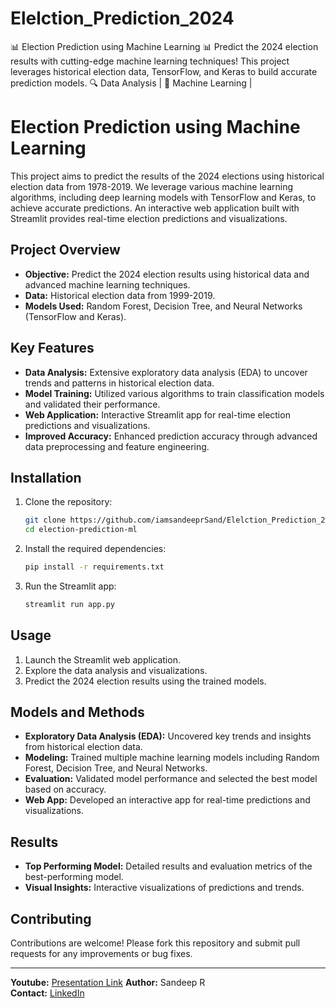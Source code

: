 # Elelction_Prediction_2024
📊 Election Prediction using Machine Learning 📊  Predict the 2024 election results with cutting-edge machine learning techniques! This project leverages historical election data, TensorFlow, and Keras to build accurate prediction models.  🔍 Data Analysis | 🧠 Machine Learning |



# Election Prediction using Machine Learning

This project aims to predict the results of the 2024 elections using historical election data from 1978-2019. We leverage various machine learning algorithms, including deep learning models with TensorFlow and Keras, to achieve accurate predictions. An interactive web application built with Streamlit provides real-time election predictions and visualizations.

## Project Overview

- **Objective:** Predict the 2024 election results using historical data and advanced machine learning techniques.
- **Data:** Historical election data from 1999-2019.
- **Models Used:** Random Forest, Decision Tree, and Neural Networks (TensorFlow and Keras).

## Key Features

- **Data Analysis:** Extensive exploratory data analysis (EDA) to uncover trends and patterns in historical election data.
- **Model Training:** Utilized various algorithms to train classification models and validated their performance.
- **Web Application:** Interactive Streamlit app for real-time election predictions and visualizations.
- **Improved Accuracy:** Enhanced prediction accuracy through advanced data preprocessing and feature engineering.

## Installation

1. Clone the repository:
    ```bash
    git clone https://github.com/iamsandeeprSand/Elelction_Prediction_2024
    cd election-prediction-ml
    ```

2. Install the required dependencies:
    ```bash
    pip install -r requirements.txt
    ```

3. Run the Streamlit app:
    ```bash
    streamlit run app.py
    ```

## Usage

1. Launch the Streamlit web application.
2. Explore the data analysis and visualizations.
3. Predict the 2024 election results using the trained models.

## Models and Methods

- **Exploratory Data Analysis (EDA):** Uncovered key trends and insights from historical election data.
- **Modeling:** Trained multiple machine learning models including Random Forest, Decision Tree, and Neural Networks.
- **Evaluation:** Validated model performance and selected the best model based on accuracy.
- **Web App:** Developed an interactive app for real-time predictions and visualizations.

## Results

- **Top Performing Model:** Detailed results and evaluation metrics of the best-performing model.
- **Visual Insights:** Interactive visualizations of predictions and trends.

## Contributing

Contributions are welcome! Please fork this repository and submit pull requests for any improvements or bug fixes.



---
**Youtube:** [Presentation Link](https://youtu.be/waRUKisMfxo?si=xKhAgbx9O-Q12RGP)
**Author:** Sandeep R  
**Contact:** [LinkedIn](https://www.linkedin.com/in/sandeep-r-770a9a1b2/)


